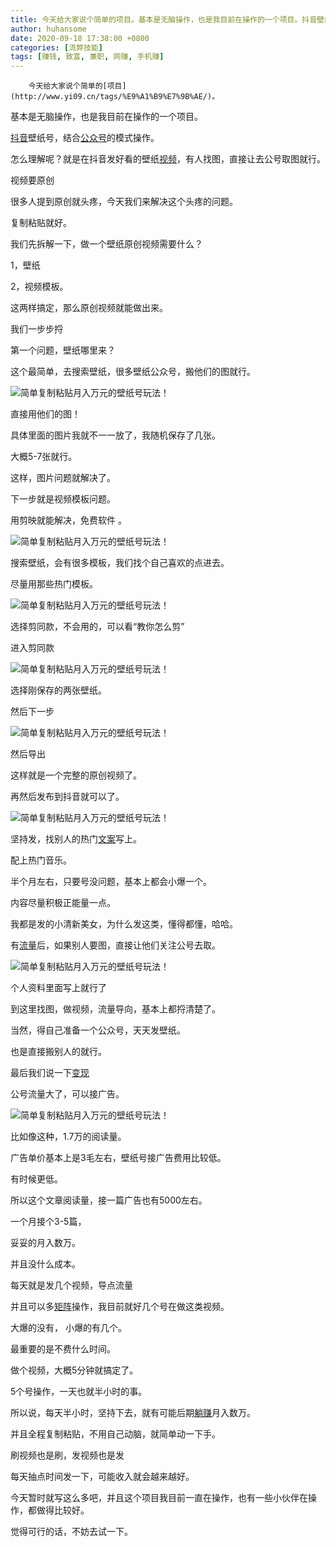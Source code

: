 ```yaml
---
title: 今天给大家说个简单的项目。基本是无脑操作，也是我目前在操作的一个项目。抖音壁纸号，结合公众号的模式操作。怎么理解呢？就是在抖音发好看的壁纸视频，有人找图，直接让去公号取图就行。视频要原创很多人提到原创就头疼，今天我们来解决这个头疼的问题。复制粘贴就好。我们先拆解一下，做一个壁纸原创视频需要什么？1，壁纸2，视频模板。这两样搞定，那么原创视频就能做出来。我们一步步捋第一个问题，壁纸哪里来？这个最简单，去搜索壁纸，很多壁纸公众号，搬他们的图就行。 直接用他们的图！具体里面的图片我就不一一放了，我随机保存了几张。大概5-7张就行。这样，图片问题就解决了。下一步就是视频模板问题。用剪映就能解决，免费软件 。 搜索壁纸，会有很多模板，我们找个自己喜欢的点进去。尽量用那些热门模板。 选择剪同款，不会用的，可以看“教你怎么剪”进入剪同款 选择刚保存的两张壁纸。然后下一步 然后导出这样就是一个完整的原创视频了。再然后发布到抖音就可以了。 坚持发，找别人的热门文案写上。配上热门音乐。半个月左右，只要号没问题，基本上都会小爆一个。内容尽量积极正能量一点。我都是发的小清新美女，为什么发这类，懂得都懂，哈哈。有流量后，如果别人要图，直接让他们关注公号去取。 个人资料里面写上就行了到这里找图，做视频，流量导向，基本上都捋清楚了。当然，得自己准备一个公众号，天天发壁纸。也是直接搬别人的就行。最后我们说一下变现公号流量大了，可以接广告。 比如像这种，1.7万的阅读量。广告单价基本上是3毛左右，壁纸号接广告费用比较低。有时候更低。所以这个文章阅读量，接一篇广告也有5000左右。一个月接个3-5篇，妥妥的月入数万。并且没什么成本。每天就是发几个视频，导点流量并且可以多矩阵操作，我目前就好几个号在做这类视频。大爆的没有， 小爆的有几个。最重要的是不费什么时间。做个视频，大概5分钟就搞定了。5个号操作，一天也就半小时的事。所以说，每天半小时，坚持下去，就有可能后期躺赚月入数万。并且全程复制粘贴，不用自己动脑，就简单动一下手。刷视频也是刷，发视频也是发每天抽点时间发一下，可能收入就会越来越好。今天暂时就写这么多吧，并且这个项目我目前一直在操作，也有一些小伙伴在操作，都做得比较好。觉得可行的话，不妨去试一下。
author: huhansome
date: 2020-09-18 17:38:00 +0800
categories: [流弊技能]
tags: [赚钱, 致富, 兼职, 网赚, 手机赚]
---
```



        今天给大家说个简单的[项目](http://www.yi09.cn/tags/%E9%A1%B9%E7%9B%AE/)。  
  
基本是无脑操作，也是我目前在操作的一个项目。  
  
[抖音](http://www.yi09.cn/tags/%E6%8A%96%E9%9F%B3/)壁纸号，结合[公众号](http://www.yi09.cn/tags/%E5%85%AC%E4%BC%97%E5%8F%B7/)的模式操作。  
  
怎么理解呢？就是在抖音发好看的壁纸[视频](http://www.yi09.cn/tags/shipin/)，有人找图，直接让去公号取图就行。  
  
视频要原创  
  
很多人提到原创就头疼，今天我们来解决这个头疼的问题。  
  
复制粘贴就好。  
  
我们先拆解一下，做一个壁纸原创视频需要什么？  
  
1，壁纸  
  
2，视频模板。  
  
这两样搞定，那么原创视频就能做出来。  
  
我们一步步捋  
  
第一个问题，壁纸哪里来？  
  
这个最简单，去搜索壁纸，很多壁纸公众号，搬他们的图就行。  
  
![简单复制粘贴月入万元的壁纸号玩法！
](http://www.yi09.cn/zb_users/upload/2021/07/20210709233851162584513162089.jpeg)  
  
直接用他们的图！  
  
具体里面的图片我就不一一放了，我随机保存了几张。  
  
大概5-7张就行。  
  
这样，图片问题就解决了。  
  
下一步就是视频模板问题。  
  
用剪映就能解决，免费软件 。  
  
![简单复制粘贴月入万元的壁纸号玩法！
](http://www.yi09.cn/zb_users/upload/2021/07/20210709233851162584513185166.jpeg)  
  
搜索壁纸，会有很多模板，我们找个自己喜欢的点进去。  
  
尽量用那些热门模板。  
  
![简单复制粘贴月入万元的壁纸号玩法！
](http://www.yi09.cn/zb_users/upload/2021/07/20210709233851162584513119095.jpeg)  
  
选择剪同款，不会用的，可以看“教你怎么剪”  
  
进入剪同款  
  
![简单复制粘贴月入万元的壁纸号玩法！
](http://www.yi09.cn/zb_users/upload/2021/07/20210709233851162584513141326.jpeg)  
  
选择刚保存的两张壁纸。  
  
然后下一步  
  
![简单复制粘贴月入万元的壁纸号玩法！
](http://www.yi09.cn/zb_users/upload/2021/07/20210709233851162584513162156.jpeg)  
  
然后导出  
  
这样就是一个完整的原创视频了。  
  
再然后发布到抖音就可以了。  
  
![简单复制粘贴月入万元的壁纸号玩法！
](http://www.yi09.cn/zb_users/upload/2021/07/20210709233852162584513248494.jpeg)  
  
坚持发，找别人的热门[文案](http://www.yi09.cn/tags/%E6%96%87%E6%A1%88/)写上。  
  
配上热门音乐。  
  
半个月左右，只要号没问题，基本上都会小爆一个。  
  
内容尽量积极正能量一点。  
  
我都是发的小清新美女，为什么发这类，懂得都懂，哈哈。  
  
有[流量](http://www.yi09.cn/tags/%E6%B5%81%E9%87%8F/)后，如果别人要图，直接让他们关注公号去取。  
  
![简单复制粘贴月入万元的壁纸号玩法！
](http://www.yi09.cn/zb_users/upload/2021/07/20210709233852162584513279825.jpeg)  
  
个人资料里面写上就行了  
  
到这里找图，做视频，流量导向，基本上都捋清楚了。  
  
当然，得自己准备一个公众号，天天发壁纸。  
  
也是直接搬别人的就行。  
  
最后我们说一下[变现](http://www.yi09.cn/tags/%E5%8F%98%E7%8E%B0/)  
  
公号流量大了，可以接广告。  
  
![简单复制粘贴月入万元的壁纸号玩法！
](http://www.yi09.cn/zb_users/upload/2021/07/20210709233852162584513258747.jpeg)  
  
比如像这种，1.7万的阅读量。  
  
广告单价基本上是3毛左右，壁纸号接广告费用比较低。  
  
有时候更低。  
  
所以这个文章阅读量，接一篇广告也有5000左右。  
  
一个月接个3-5篇，  
  
妥妥的月入数万。  
  
并且没什么成本。  
  
每天就是发几个视频，导点流量  
  
并且可以多[矩阵](http://www.yi09.cn/tags/%E7%9F%A9%E9%98%B5/)操作，我目前就好几个号在做这类视频。  
  
大爆的没有， 小爆的有几个。  
  
最重要的是不费什么时间。  
  
做个视频，大概5分钟就搞定了。  
  
5个号操作，一天也就半小时的事。  
  
所以说，每天半小时，坚持下去，就有可能后期[躺赚](http://www.yi09.cn/tags/%E8%BA%BA%E8%B5%9A/)月入数万。  
  
并且全程复制粘贴，不用自己动脑，就简单动一下手。  
  
刷视频也是刷，发视频也是发  
  
每天抽点时间发一下，可能收入就会越来越好。  
  
今天暂时就写这么多吧，并且这个项目我目前一直在操作，也有一些小伙伴在操作，都做得比较好。  
  
觉得可行的话，不妨去试一下。

